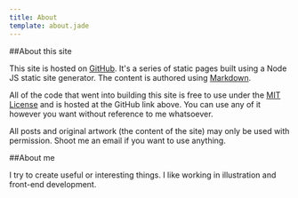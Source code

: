 ```yaml
---
title: About
template: about.jade
---
```


##About this site

This site is hosted on [GitHub](https://github.com/rjreed/rjreed.github.io).
It's a series of static pages built using a Node JS static site generator. The content is authored using [Markdown](https://daringfireball.net/projects/markdown/).

All of the code that went into building this site is free to use under the [MIT License](https://github.com/rjreed/rjreed.github.io/blob/master/LICENSE) and is hosted at the GitHub link above. You can use any of it however you want without reference to me whatsoever.

All posts and original artwork (the content of the site) may only be used with permission. Shoot me an email if you want to use anything.

##About me

I try to create useful or interesting things. I like working in illustration and front-end development.
